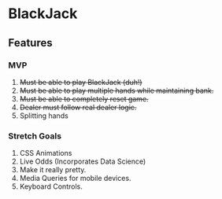 # BlackJack
## Features
### MVP
1. ~~Must be able to play BlackJack (duh!)~~
2. ~~Must be able to play multiple hands while maintaining bank.~~
3. ~~Must be able to completely reset game.~~
4. ~~Dealer must follow real dealer logic.~~
5. Splitting hands

### Stretch Goals
1. CSS Animations
2. Live Odds (Incorporates Data Science)
3. Make it really pretty.
4. Media Queries for mobile devices.
5. Keyboard Controls.
